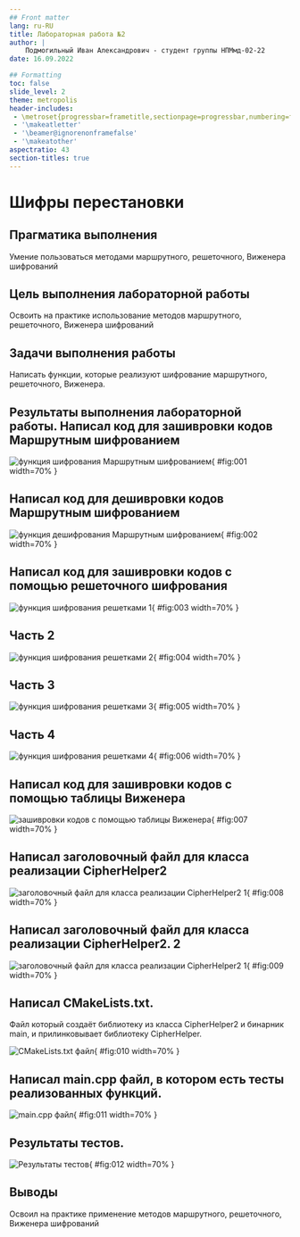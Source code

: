 ```yaml
---
## Front matter
lang: ru-RU
title: Лабораторная работа №2
author: |
	Подмогильный Иван Александрович - студент группы НПМмд-02-22
date: 16.09.2022

## Formatting
toc: false
slide_level: 2
theme: metropolis
header-includes:
 - \metroset{progressbar=frametitle,sectionpage=progressbar,numbering=fraction}
 - '\makeatletter'
 - '\beamer@ignorenonframefalse'
 - '\makeatother'
aspectratio: 43
section-titles: true
---
```


# Шифры перестановки

## Прагматика выполнения

Умение пользоваться методами маршрутного, решеточного, Виженера шифрований

## Цель выполнения лабораторной работы

Освоить на практике использование методов маршрутного, решеточного, Виженера шифрований

## Задачи выполнения работы

Написать функции, которые реализуют шифрование маршрутного, решеточного, Виженера.

## Результаты выполнения лабораторной работы. Написал код для зашивровки кодов Маршрутным шифрованием

![функция шифрования Маршрутным шифрованием](image/1.png){ #fig:001 width=70% }

## Написал код для дешивровки кодов Маршрутным шифрованием

![функция дешифрования Маршрутным шифрованием](image/2.png){ #fig:002 width=70% }

## Написал код для зашивровки кодов с помощью решеточного шифрования

![функция шифрования решетками 1](image/3.png){ #fig:003 width=70% }

## Часть 2

![функция шифрования решетками 2](image/4.png){ #fig:004 width=70% }

## Часть 3

![функция шифрования решетками 3](image/5.png){ #fig:005 width=70% }

## Часть 4

![функция шифрования решетками 4](image/6.png){ #fig:006 width=70% }

## Написал код для зашивровки кодов с помощью таблицы Виженера

![зашивровки кодов с помощью таблицы Виженера](image/7.png){ #fig:007 width=70% }

## Написал заголовочный файл для класса реализации CipherHelper2

![заголовочный файл для класса реализации CipherHelper2 1](image/8.png){ #fig:008 width=70% }

## Написал заголовочный файл для класса реализации CipherHelper2. 2

![заголовочный файл для класса реализации CipherHelper2 1](image/9.png){ #fig:009 width=70% }

## Написал CMakeLists.txt.
Файл который создаёт библиотеку из класса CipherHelper2 и бинарник main, и прилинковывает библиотеку CipherHelper.

![CMakeLists.txt файл](image/10.png){ #fig:010 width=70% }

## Написал main.cpp файл, в котором есть тесты реализованных функций.

![main.cpp файл](image/11.png){ #fig:011 width=70% }

## Результаты тестов.

![Результаты тестов](image/12.png){ #fig:012 width=70% }  


## Выводы

Освоил на практике применение методов маршрутного, решеточного, Виженера шифрований 
